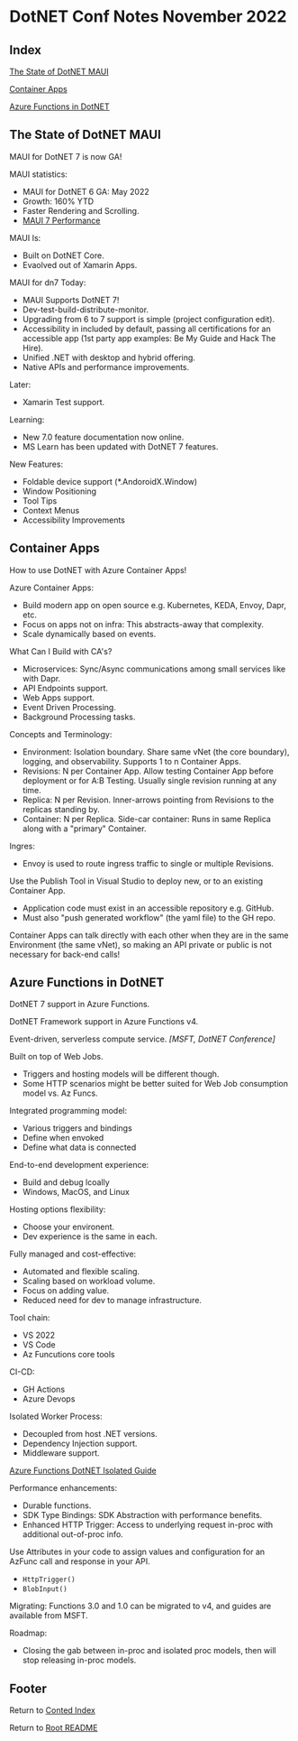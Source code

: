# DotNET Conf Notes November 2022

## Index

[The State of DotNET MAUI](#the-state-of-dotnet-maui)

[Container Apps](#container-apps)

[Azure Functions in DotNET](#azure-functions-in-dotnet)

## The State of DotNET MAUI

MAUI for DotNET 7 is now GA!

MAUI statistics:

- MAUI for DotNET 6 GA: May 2022
- Growth: 160% YTD
- Faster Rendering and Scrolling.
- [MAUI 7 Performance](https://aka.ms/maui-7-perf)

MAUI Is:

- Built on DotNET Core.
- Evaolved out of Xamarin Apps.

MAUI for dn7 Today:

- MAUI Supports DotNET 7!
- Dev-test-build-distribute-monitor.
- Upgrading from 6 to 7 support is simple (project configuration edit).
- Accessibility in included by default, passing all certifications for an accessible app (1st party app examples: Be My Guide and Hack The Hire).
- Unified .NET with desktop and hybrid offering.
- Native APIs and performance improvements.

Later:

- Xamarin Test support.

Learning:

- New 7.0 feature documentation now online.
- MS Learn has been updated with DotNET 7 features.

New Features:

- Foldable device support (*.AndoroidX.Window)
- Window Positioning
- Tool Tips
- Context Menus
- Accessibility Improvements

## Container Apps

How to use DotNET with Azure Container Apps!

Azure Container Apps:

- Build modern app on open source e.g. Kubernetes, KEDA, Envoy, Dapr, etc.
- Focus on apps not on infra: This abstracts-away that complexity.
- Scale dynamically based on events.

What Can I Build with CA's?

- Microservices: Sync/Async communications among small services like with Dapr.
- API Endpoints support.
- Web Apps support.
- Event Driven Processing.
- Background Processing tasks.

Concepts and Terminology:

- Environment: Isolation boundary. Share same vNet (the core boundary), logging, and observability. Supports 1 to n Container Apps.
- Revisions: N per Container App. Allow testing Container App before deployment or for A:B Testing. Usually single revision running at any time.
- Replica: N per Revision. Inner-arrows pointing from Revisions to the replicas standing by.
- Container: N per Replica. Side-car container: Runs in same Replica along with a "primary" Container.

Ingres:

- Envoy is used to route ingress traffic to single or multiple Revisions.

Use the Publish Tool in Visual Studio to deploy new, or to an existing Container App.

- Application code must exist in an accessible repository e.g. GitHub.
- Must also "push generated workflow" (the yaml file) to the GH repo.

Container Apps can talk directly with each other when they are in the same Environment (the same vNet), so making an API private or public is not necessary for back-end calls!

## Azure Functions in DotNET

DotNET 7 support in Azure Functions.

DotNET Framework support in Azure Functions v4.

Event-driven, serverless compute service. *[MSFT, DotNET Conference]*

Built on top of Web Jobs.

- Triggers and hosting models will be different though.
- Some HTTP scenarios might be better suited for Web Job consumption model vs. Az Funcs.

Integrated programming model:

- Various triggers and bindings
- Define when envoked
- Define what data is connected

End-to-end development experience:

- Build and debug lcoally
- Windows, MacOS, and Linux

Hosting options flexibility:

- Choose your environent.
- Dev experience is the same in each.

Fully managed and cost-effective:

- Automated and flexible scaling.
- Scaling based on workload volume.
- Focus on adding value.
- Reduced need for dev to manage infrastructure.

Tool chain:

- VS 2022
- VS Code
- Az Funcutions core tools

CI-CD:

- GH Actions
- Azure Devops

Isolated Worker Process:

- Decoupled from host .NET versions.
- Dependency Injection support.
- Middleware support.

[Azure Functions DotNET Isolated Guide](https://aka.ms/af-dotnet-isolated-guide)

Performance enhancements:

- Durable functions.
- SDK Type Bindings: SDK Abstraction with performance benefits.
- Enhanced HTTP Trigger: Access to underlying request in-proc with additional out-of-proc info.

Use Attributes in your code to assign values and configuration for an AzFunc call and response in your API.

- `HttpTrigger()`
- `BlobInput()`

Migrating: Functions 3.0 and 1.0 can be migrated to v4, and guides are available from MSFT.

Roadmap:

- Closing the gab between in-proc and isolated proc models, then will stop releasing in-proc models.

## Footer

Return to [Conted Index](./conted-index.html)

Return to [Root README](../README.html)
